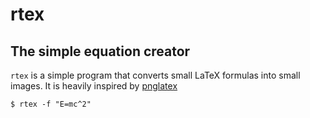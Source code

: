# rtex
## The simple equation creator

`rtex` is a simple program that converts small LaTeX formulas into small images. It is heavily inspired by [pnglatex](https://github.com/mneri/pnglatex)

    $ rtex -f "E=mc^2"
